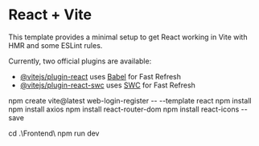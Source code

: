 # React + Vite

This template provides a minimal setup to get React working in Vite with HMR and some ESLint rules.

Currently, two official plugins are available:

- [@vitejs/plugin-react](https://github.com/vitejs/vite-plugin-react/blob/main/packages/plugin-react/README.md) uses [Babel](https://babeljs.io/) for Fast Refresh
- [@vitejs/plugin-react-swc](https://github.com/vitejs/vite-plugin-react-swc) uses [SWC](https://swc.rs/) for Fast Refresh



npm create vite@latest web-login-register -- --template react
npm install
npm install axios
npm install react-router-dom
npm install react-icons --save

cd .\Frontend\ 
npm run dev

<!-- 
1. Corrigir o carregamento de profile 
2. Criar imagem de perfil
3. Atualizar os erros por JWT
-->